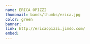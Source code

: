 ```yaml
---
name: ERICA OPIZZI
thumbnail: bands/thumbs/erica.jpg
color: green
banner:
link: http://ericaopizzi.jimdo.com/
embed:
---
```

